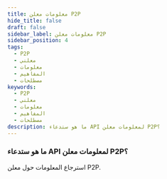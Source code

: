 ```yaml
---
title: معلومات معلن P2P
hide_title: false
draft: false
sidebar_label: معلومات معلن P2P
sidebar_position: 4
tags:
  - P2P
  - معلني
  - معلومات
  - المفاهيم
  - مصطلحات
keywords:
  - P2P
  - معلني
  - معلومات
  - المفاهيم
  - مصطلحات
description: ما هو ستدعاء API لمعلومات معلن P2P؟
---
```


### ما هو ستدعاء API لمعلومات معلن P2P؟

استرجاع المعلومات حول معلن P2P.
